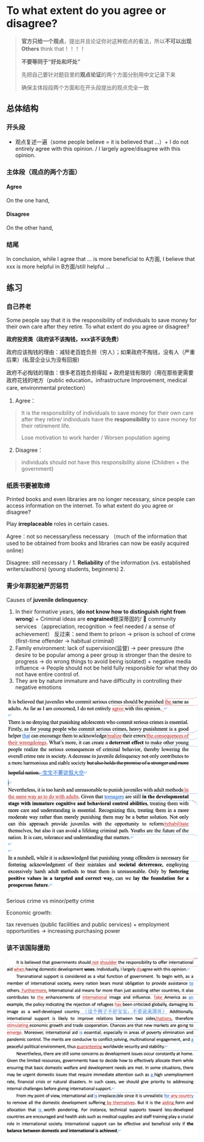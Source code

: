 # To what extent do you agree or disagree?

> **官方只给一个观点**，提出并且论证你对这种观点的看法，所以**不可以出现Others** think that！！！！
>
> **不要等同于“好处和坏处”**
>
> 先把自己要针对题目里的**观点论证**的两个方面分别用中文记录下来
>
> 确保主体段段两个方面和在开头段提出的观点完全一致



## 总体结构

### 开头段

+ 观点复述一遍（some people believe = it is believed that …）+ I do not entirely agree with this opinion. / I largely agree/disagree with this opinion.

### 主体段（观点的两个方面）

#### Agree

On the one hand, 

#### Disagree

On the other hand, 

### 结尾

In conclusion, while I agree that ... is more beneficial to A方面, I believe that xxx is more helpful in B方面/still helpful ...



 

## 练习

### 自己养老 

Some people say that it is the responsibility of individuals to save money for their own care after they retire. To what extent do you agree or disagree?

**政府投资类（政府该不该掏钱，xxx该不该免费）**

政府应该掏钱的理由：减轻老百姓负担（穷人）；如果政府不掏钱，没有人（严重后果）(私营企业认为没有回报)

政府不必掏钱的理由：很多老百姓负担得起 + 政府是钱有限的（用在那些更需要政府花钱的地方（public education，infrastructure Improvement, medical care, environmental protection） 

 

1. Agree：

> It is the responsibility of individuals to save money for their own care after they retire/ individuals have the **responsibility** to save money for their retirement life. 
>
> Lose motivation to work harder / Worsen population ageing 

 

2. Disagree：

> individuals should not have this responsibility alone (Children + the government)

### 纸质书要被取缔

Printed books and even libraries are no longer necessary, since people can access information on the internet. To what extent do you agree or disagree?

 

Play **irreplaceable** roles in certain cases. 



Agree：not so necessary/less necessary （much of the information that used to be obtained from books and libraries can now be easily acquired online）

Disagree: still necessary / 1. **Reliability** of the information (vs. established writers/authors) (young students, beginners) 2. 



### 青少年罪犯被严厉惩罚

Causes of **juvenile delinquency**: 

1. In their formative years, (**do not know how to distinguish right from wrong**) + Criminal ideas are **engrained**根深蒂固的/  community services （appreciation, recognition -> feel needed / a sense of achievement） 反过来：send them to prison -> prison is school of crime (first-time offender -> habitual criminal)
2. Family environment: lack of supervision(监督) -> peer pressure (the desire to be popular among a peer group is stronger than the desire to progress -> do wrong things to avoid being isolated) + negative media influence -> People should not be held fully responsible for what they do not have entire control of. 
3. They are by nature immature and have difficulty in controlling their negative emotions 

 ![1](%E5%90%8C%E4%B8%8D%E5%90%8C%E6%84%8F.assets/%E6%88%AA%E5%B1%8F2024-03-07%2023.24.38.png)

Serious crime vs minor/petty crime

 

Economic growth: 

tax revenues (public facilities and public services) + employment opportunities -> increasing purchasing power 

### 该不该国际援助

![2](%E5%90%8C%E4%B8%8D%E5%90%8C%E6%84%8F.assets/%E6%88%AA%E5%B1%8F2024-03-07%2023.41.21.png)